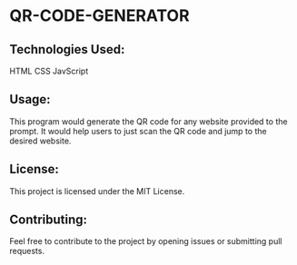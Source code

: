 # QR-CODE-GENERATOR

## Technologies Used:
HTML
CSS
JavScript

## Usage:
This program would generate the QR code for any website provided to the prompt. It would help users to just scan the QR code and jump to the desired website.

## License:
This project is licensed under the  MIT License.

## Contributing:
Feel free to contribute to the project by opening issues or submitting pull requests.
